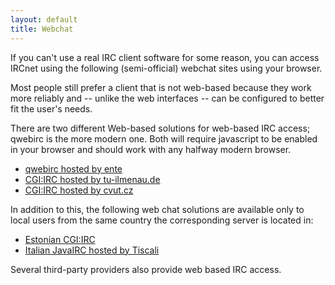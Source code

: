 ```yaml
---
layout: default
title: Webchat
---
```

If you can't use a real IRC client software for some reason, you can access
IRCnet using the following (semi-official) webchat sites using your browser.

Most people still prefer a client that is not web-based because they work more
reliably and -- unlike the web interfaces -- can be configured to better fit the
user's needs.

There are two different Web-based solutions for web-based IRC access; qwebirc is
the more modern one. Both will require javascript to be enabled in your browser
and should work with any halfway modern browser.

* [qwebirc hosted by ente](http://webchat.ircnet.net/)
* [CGI:IRC hosted by tu-ilmenau.de](http://sandbox.fem.tu-ilmenau.de/cgi-bin/cgiirc/irc.cgi)
* [CGI:IRC hosted by cvut.cz](http://irc.felk.cvut.cz/cgi-bin/irc.cgi)

In addition to this, the following web chat solutions are available only to
local users from the same country the corresponding server is located in:

* [Estonian CGI:IRC](http://chat.ircnet.ee/)
* [Italian JavaIRC hosted by Tiscali](http://chat.tiscali.it/)

Several third-party providers also provide web based IRC access.
